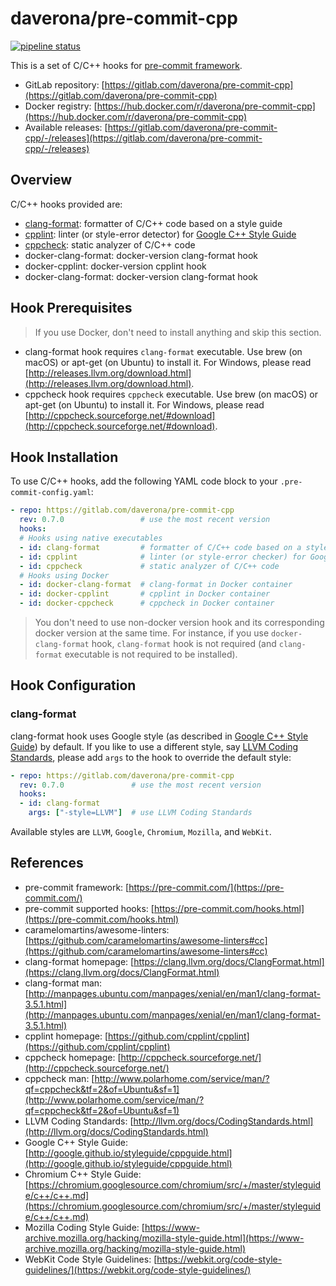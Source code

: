 # daverona/pre-commit-cpp

[![pipeline status](https://gitlab.com/daverona//pre-commit-cpp/badges/master/pipeline.svg)](https://gitlab.com/daverona/pre-commit-cpp/-/commits/master)

This is a set of C/C++ hooks for [pre-commit framework](https://pre-commit.com/).

* GitLab repository: [https://gitlab.com/daverona/pre-commit-cpp](https://gitlab.com/daverona/pre-commit-cpp)
* Docker registry: [https://hub.docker.com/r/daverona/pre-commit-cpp](https://hub.docker.com/r/daverona/pre-commit-cpp)
* Available releases: [https://gitlab.com/daverona/pre-commit-cpp/-/releases](https://gitlab.com/daverona/pre-commit-cpp/-/releases)

## Overview

C/C++ hooks provided are:

* [clang-format](https://clang.llvm.org): formatter of C/C++ code based on a
style guide
* [cpplint](https://github.com/cpplint/cpplint): linter
(or style-error detector) for
[Google C++ Style Guide](http://google.github.io/styleguide/cppguide.html)
* [cppcheck](http://cppcheck.sourceforge.net/): static analyzer of C/C++ code
* docker-clang-format: docker-version clang-format hook
* docker-cpplint: docker-version cpplint hook
* docker-clang-format: docker-version clang-format hook

## Hook Prerequisites

> If you use Docker, don't need to install anything and skip this section.

* clang-format hook requires `clang-format` executable. Use 
brew (on macOS) or apt-get (on Ubuntu) to install it. For Windows, please read
[http://releases.llvm.org/download.html](http://releases.llvm.org/download.html).
* cppcheck hook requires `cppcheck` executable. Use brew 
(on macOS) or apt-get (on Ubuntu) to install it. For Windows, please read
[http://cppcheck.sourceforge.net/#download](http://cppcheck.sourceforge.net/#download).

## Hook Installation

To use C/C++ hooks, add the following YAML code block to your
`.pre-commit-config.yaml`:

```yaml
- repo: https://gitlab.com/daverona/pre-commit-cpp
  rev: 0.7.0                 # use the most recent version
  hooks:
  # Hooks using native executables
  - id: clang-format         # formatter of C/C++ code based on a style guide
  - id: cpplint              # linter (or style-error checker) for Google C++ Style Guide
  - id: cppcheck             # static analyzer of C/C++ code
  # Hooks using Docker
  - id: docker-clang-format  # clang-format in Docker container
  - id: docker-cpplint       # cpplint in Docker container
  - id: docker-cppcheck      # cppcheck in Docker container
```

> You don't need to use non-docker version hook and its corresponding docker version at the same time.
> For instance, if you use `docker-clang-format` hook, `clang-format` hook is not required (and `clang-format` executable is not required to be installed).

## Hook Configuration

### clang-format

clang-format hook uses Google style (as described in 
[Google C++ Style Guide](http://google.github.io/styleguide/cppguide.html)) 
by default. If you like to use a different style, say
[LLVM Coding Standards](http://llvm.org/docs/CodingStandards.html),
please add `args` to the hook to override the default style:

```yaml
- repo: https://gitlab.com/daverona/pre-commit-cpp
  rev: 0.7.0               # use the most recent version
  hooks:
  - id: clang-format
    args: ["-style=LLVM"]  # use LLVM Coding Standards
```

Available styles are `LLVM`, `Google`, `Chromium`, `Mozilla`, and `WebKit`.

## References

* pre-commit framework: [https://pre-commit.com/](https://pre-commit.com/)
* pre-commit supported hooks: [https://pre-commit.com/hooks.html](https://pre-commit.com/hooks.html)
* caramelomartins/awesome-linters: [https://github.com/caramelomartins/awesome-linters#cc](https://github.com/caramelomartins/awesome-linters#cc)
* clang-format homepage: [https://clang.llvm.org/docs/ClangFormat.html](https://clang.llvm.org/docs/ClangFormat.html) 
* clang-format man: [http://manpages.ubuntu.com/manpages/xenial/en/man1/clang-format-3.5.1.html](http://manpages.ubuntu.com/manpages/xenial/en/man1/clang-format-3.5.1.html)
* cpplint homepage: [https://github.com/cpplint/cpplint](https://github.com/cpplint/cpplint)
* cppcheck homepage: [http://cppcheck.sourceforge.net/](http://cppcheck.sourceforge.net/)
* cppcheck man: [http://www.polarhome.com/service/man/?qf=cppcheck&tf=2&of=Ubuntu&sf=1](http://www.polarhome.com/service/man/?qf=cppcheck&tf=2&of=Ubuntu&sf=1)
* LLVM Coding Standards: [http://llvm.org/docs/CodingStandards.html](http://llvm.org/docs/CodingStandards.html)
* Google C++ Style Guide: [http://google.github.io/styleguide/cppguide.html](http://google.github.io/styleguide/cppguide.html)
* Chromium C++ Style Guide: [https://chromium.googlesource.com/chromium/src/+/master/styleguide/c++/c++.md](https://chromium.googlesource.com/chromium/src/+/master/styleguide/c++/c++.md)
* Mozilla Coding Style Guide: [https://www-archive.mozilla.org/hacking/mozilla-style-guide.html](https://www-archive.mozilla.org/hacking/mozilla-style-guide.html)
* WebKit Code Style Guidelines: [https://webkit.org/code-style-guidelines/](https://webkit.org/code-style-guidelines/)
